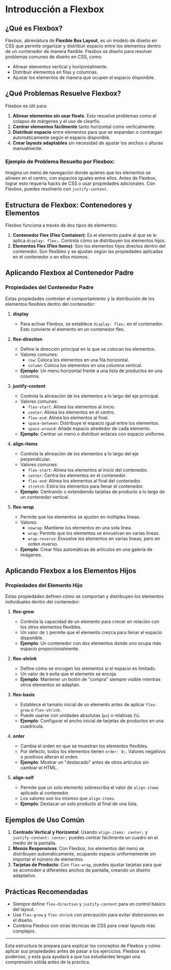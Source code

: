 # Introducción a Flexbox

## ¿Qué es Flexbox?

Flexbox, abreviatura de **Flexible Box Layout**, es un modelo de diseño en CSS que permite organizar y distribuir espacio entre los elementos dentro de un contenedor de manera flexible. Flexbox se diseñó para resolver problemas comunes de diseño en CSS, como:

- Alinear elementos vertical y horizontalmente.
- Distribuir elementos en filas y columnas.
- Ajustar los elementos de manera que ocupen el espacio disponible.

## ¿Qué Problemas Resuelve Flexbox?

Flexbox es útil para:

1. **Alinear elementos sin usar floats**. Esto resuelve problemas como el colapso de márgenes y el uso de clearfix.
2. **Centrar elementos fácilmente** tanto horizontal como verticalmente.
3. **Distribuir espacio** entre elementos para que se expandan o contraigan automáticamente según el espacio disponible.
4. **Crear layouts adaptables** sin necesidad de ajustar los anchos o alturas manualmente.

### Ejemplo de Problema Resuelto por Flexbox:

Imagina un menú de navegación donde quieres que los elementos se alineen en el centro, con espacios iguales entre ellos. Antes de Flexbox, lograr esto requería hacks de CSS o usar propiedades adicionales. Con Flexbox, puedes resolverlo con `justify-content`.

## Estructura de Flexbox: Contenedores y Elementos

Flexbox funciona a través de dos tipos de elementos:

1. **Contenedor Flex (Flex Container)**: Es el elemento padre al que se le aplica `display: flex;`. Controla cómo se distribuyen los elementos hijos.
2. **Elementos Flex (Flex Items)**: Son los elementos hijos directos dentro del contenedor. Son flexibles y se ajustan según las propiedades aplicadas en el contenedor o en ellos mismos.

## Aplicando Flexbox al Contenedor Padre

### Propiedades del Contenedor Padre

Estas propiedades controlan el comportamiento y la distribución de los elementos flexibles dentro del contenedor:

1. **display**
   - Para activar Flexbox, se establece `display: flex;` en el contenedor. Esto convierte el elemento en un contenedor flex.
2. **flex-direction**

   - Define la dirección principal en la que se colocan los elementos.
   - Valores comunes:
     - `row`: Coloca los elementos en una fila horizontal.
     - `column`: Coloca los elementos en una columna vertical.
   - **Ejemplo**: Un menú horizontal frente a una lista de productos en una columna.

3. **justify-content**

   - Controla la alineación de los elementos a lo largo del eje principal.
   - Valores comunes:
     - `flex-start`: Alinea los elementos al inicio.
     - `center`: Alinea los elementos en el centro.
     - `flex-end`: Alinea los elementos al final.
     - `space-between`: Distribuye el espacio igual entre los elementos.
     - `space-around`: Añade espacio alrededor de cada elemento.
   - **Ejemplo**: Centrar un menú o distribuir enlaces con espacio uniforme.

4. **align-items**

   - Controla la alineación de los elementos a lo largo del eje perpendicular.
   - Valores comunes:
     - `flex-start`: Alinea los elementos al inicio del contenedor.
     - `center`: Centra los elementos en el contenedor.
     - `flex-end`: Alinea los elementos al final del contenedor.
     - `stretch`: Estira los elementos para llenar el contenedor.
   - **Ejemplo**: Centrando o extendiendo tarjetas de producto a lo largo de un contenedor vertical.

5. **flex-wrap**
   - Permite que los elementos se ajusten en múltiples líneas.
   - Valores:
     - `nowrap`: Mantiene los elementos en una sola línea.
     - `wrap`: Permite que los elementos se envuelvan en varias líneas.
     - `wrap-reverse`: Envuelve los elementos en varias líneas, pero en orden inverso.
   - **Ejemplo**: Crear filas automáticas de artículos en una galería de imágenes.

## Aplicando Flexbox a los Elementos Hijos

### Propiedades del Elemento Hijo

Estas propiedades definen cómo se comportan y distribuyen los elementos individuales dentro del contenedor:

1. **flex-grow**

   - Controla la capacidad de un elemento para crecer en relación con los otros elementos flexibles.
   - Un valor de `1` permite que el elemento crezca para llenar el espacio disponible.
   - **Ejemplo**: Un contenedor con dos elementos donde uno ocupa más espacio proporcionalmente.

2. **flex-shrink**

   - Define cómo se encogen los elementos si el espacio es limitado.
   - Un valor de `0` evita que el elemento se encoja.
   - **Ejemplo**: Mantener un botón de "compra" siempre visible mientras otros elementos se adaptan.

3. **flex-basis**

   - Establece el tamaño inicial de un elemento antes de aplicar `flex-grow` o `flex-shrink`.
   - Puede usarse con unidades absolutas (`px`) o relativas (`%`).
   - **Ejemplo**: Configurar el ancho inicial de tarjetas de productos en una cuadrícula.

4. **order**

   - Cambia el orden en que se muestran los elementos flexibles.
   - Por defecto, todos los elementos tienen `order: 0;`. Valores negativos o positivos alteran el orden.
   - **Ejemplo**: Mostrar un "destacado" antes de otros artículos sin cambiar el HTML.

5. **align-self**
   - Permite que un solo elemento sobrescriba el valor de `align-items` aplicado al contenedor.
   - Los valores son los mismos que `align-items`.
   - **Ejemplo**: Destacar un solo producto al final de una lista.

## Ejemplos de Uso Común

1. **Centrado Vertical y Horizontal**: Usando `align-items: center;` y `justify-content: center;` puedes centrar fácilmente un cuadro en el medio de la pantalla.
2. **Menús Responsivos**: Con Flexbox, los elementos del menú se distribuyen automáticamente, ocupando espacio uniformemente sin importar el número de elementos.
3. **Tarjetas de Producto**: Con `flex-wrap`, puedes ajustar tarjetas para que se acomoden a diferentes anchos de pantalla, creando un diseño adaptativo.

## Prácticas Recomendadas

- Siempre define `flex-direction` y `justify-content` para un control básico del layout.
- Usa `flex-grow` y `flex-shrink` con precaución para evitar distorsiones en el diseño.
- Combina Flexbox con otras técnicas de CSS para crear layouts más complejos.

---

Esta estructura te prepara para explicar los conceptos de Flexbox y cómo aplicar sus propiedades antes de pasar a los ejercicios. Flexbox es poderoso, y esta guía ayudará a que tus estudiantes tengan una comprensión sólida antes de la práctica.